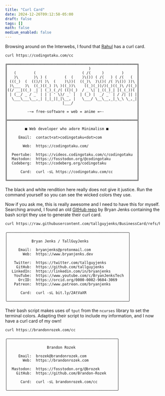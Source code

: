 ```yaml
---
title: "Curl Card"
date: 2024-12-26T09:12:58-05:00
draft: false
tags: []
math: false
medium_enabled: false
---
```


Browsing around on the Interwebs, I found that [Rahul](https://codingotaku.com/) has a curl card.

```bash
curl https://codingotaku.com/cc
```

```
╔═══════════════════════════════════════════════════════════╗
║                                     )                     ║
║   (        (                     ( /(     )        )      ║
║   )\       )\ ) (        (  (    )\()) ( /(   ) ( /(   (  ║
║ (((_)  (  (()/( )\  (    )\))(  ((_)\  )\()( /( )\()) ))\ ║
║ )\___  )\  ((_)((_) )\ )((_))\    ((_)(_))/)(_)((_)\ /((_)║
║((/ __|((_) _| | (_)_(_/( (()(_)  / _ \| |_((_)_| |(_(_))( ║
║ | (__/ _ / _` | | | ' \)/ _` |  | (_) |  _/ _` | / /| || |║
║  \___\___\__,_| |_|_||_|\__, |   \___/ \__\__,_|_\_\ \_,_|║
║                         |___/                             ║
║                                                           ║
║         -~= free-software = web = anime =~-               ║
║                                                           ║
╠═══════════════════════════════════════════════════════════╣
║                                                           ║
║        ■ Web developer who adore Minimalism ■             ║
║                                                           ║
║     Email:  contact<at>codingotaku<dot>com                ║
║                                                           ║
║       Web:  https://codingotaku.com/                      ║
║                                                           ║
║  Peertube:  https://videos.codingotaku.com/c/codingotaku  ║
║  Mastodon:  https://fosstodon.org/@codingotaku            ║
║  Codeberg:  https://codeberg.org/codingotaku              ║
║                                                           ║
║      Card:  curl -sL https://codingotaku.com/cc           ║
║                                                           ║
╚═══════════════════════════════════════════════════════════╝

```

The black and white rendition here really does not give it justice. Run the command yourself so you can see the wicked colors they use.

Now if you ask me, this is really awesome and I need to have this for myself. Searching around, I found an old [GitHub repo](https://github.com/tallguyjenks/BusinessCard) by Bryan Jenks containing the bash script they use to generate their curl card.

```bash
curl https://raw.githubusercontent.com/tallguyjenks/BusinessCard/refs/heads/master/business_card
```

```
╭───────────────────────────────────────────────────────╮
│                                                       │
│           Bryan Jenks / TallGuyJenks                  │
│                                                       │
│     Email:  bryanjenks@protonmail.com                 │
│       Web:  https://www.bryanjenks.dev                │
│                                                       │
│   Twitter:  https://twitter.com/tallguyjenks          │
│    GitHub:  https://github.com/tallguyjenks           │
│  LinkedIn:  https://linkedin.com/in/bryanjenks        │
│   YouTube:  https://www.youtube.com/c/BryanJenksTech  │
│     OrcID:  https://orcid.org/0000-0002-9604-3069     │
│   Patreon:  https://www.patreon.com/bryanjenks        │
│                                                       │
│      Card:  curl -sL bit.ly/2AtVaXR                   │
│                                                       │
╰───────────────────────────────────────────────────────╯

```

Their bash script makes uses of `tput` from the `ncurses` library to set the terminal colors. Adapting their script to include my information, and I now have a curl card of my own!

```bash
curl https://brandonrozek.com/cc
```

```
╭──────────────────────────────────────────────────╮
│                                                  │
│                  Brandon Rozek                   │
│                                                  │
│     Email:  brozek@brandonrozek.com              │
│       Web:  https://brandonrozek.com             │
│                                                  │
│  Mastodon:  https://fosstodon.org/@brozek        │
│    GitHub:  https://github.com/Brandon-Rozek     │
│                                                  │
│      Card:  curl -sL brandonrozek.com/cc         │
│                                                  │
╰──────────────────────────────────────────────────╯

```



